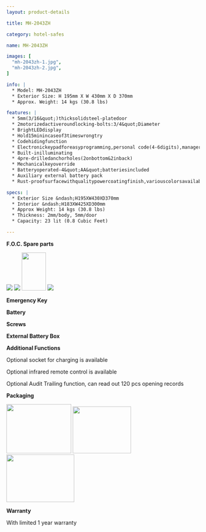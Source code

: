 ```yaml
---
layout: product-details

title: MH-2043ZH

category: hotel-safes

name: MH-2043ZH

images: [
  "mh-2043zh-1.jpg",
  "mh-2043zh-2.jpg",
]

info: |
  * Model: MH-2043ZH
  * Exterior Size: H 195mm X W 430mm X D 370mm
  * Approx. Weight: 14 kgs (30.8 lbs)

features: |
  * 5mm(3/16&quot;)thicksolidsteel-platedoor
  * 2motorizedactiveroundlocking-bolts:3/4&quot;Diameter
  * BrightLEDdisplay
  * Hold15minincaseof3timeswrongtry
  * Codehidingfunction
  * Electronickeypadforeasyprogramming,personal code(4-6digits),managercode(6digits)
  * Built-inilluminating
  * 4pre-drilledanchorholes(2onbottom&2inback)
  * Mechanicalkeyoverride
  * Batteryoperated-4&quot;AA&quot;batteriesincluded
  * Auxiliary external battery pack
  * Rust-proofsurfacewithqualitypowercoatingfinish,variouscolorsavailable

specs: |
  * Exterior Size &ndash;H195XW430XD370mm
  * Interior &ndash;H183XW425XD300mm
  * Approx Weight: 14 kgs (30.8 lbs)
  * Thickness: 2mm/body, 5mm/door
  * Capacity: 23 lit (0.8 Cubic Feet)

---
```


**F.O.C. Spare parts**

<img src="{IMAGE_CDN}/mh-2043zh-3.jpg" />

<img src="{IMAGE_CDN}/mh-2043zh-4.jpg" />

<img alt="" src="{IMAGE_CDN}/mh-2043zh-5.jpg" style="width: 63px; height: 99px;" />

<img src="{IMAGE_CDN}/mh-2043zh-6.jpg" />

**Emergency Key**

**Battery**

**Screws**

**External Battery Box**

**Additional Functions**

Optional socket for charging is available

Optional infrared remote control is available

Optional Audit Trailing function, can read out 120 pcs opening records

**Packaging**

<img height="155" src="{IMAGE_CDN}/mh-2043zh-7.jpg" style="width: 169px; height: 128px" width="221" />

<img height="144" src="{IMAGE_CDN}/mh-2043zh-8.jpg" style="width: 152px; height: 122px" width="183" />

<img height="124" src="{IMAGE_CDN}/mh-2043zh-9.jpg" style="width: 177px; height: 124px" width="205" />

**Warranty**

With limited 1 year warranty
